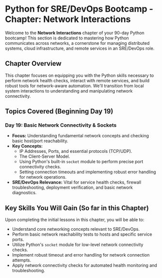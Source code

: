 # Python for SRE/DevOps Bootcamp - Chapter: Network Interactions

Welcome to the **Network Interactions** chapter of your 90-day Python bootcamp! This section is dedicated to mastering how Python communicates across networks, a cornerstone for managing distributed systems, cloud infrastructure, and remote services in an SRE/DevOps role.

## Chapter Overview

This chapter focuses on equipping you with the Python skills necessary to perform network health checks, interact with remote services, and build robust tools for network-aware automation. We'll transition from local system interactions to understanding and manipulating network connectivity.

## Topics Covered (Beginning Day 19)

### Day 19: Basic Network Connectivity & Sockets
* **Focus:** Understanding fundamental network concepts and checking basic host/port reachability.
* **Key Concepts:**
    * IP Addresses, Ports, and essential protocols (TCP/UDP).
    * The Client-Server Model.
    * Using Python's built-in `socket` module to perform precise port connectivity checks.
    * Setting connection timeouts and implementing robust error handling for network operations.
* **SRE/DevOps Relevance:** Vital for service health checks, firewall troubleshooting, deployment verification, and basic network diagnostics.

## Key Skills You Will Gain (So far in this Chapter)

Upon completing the initial lessons in this chapter, you will be able to:
* Understand core networking concepts relevant to SRE/DevOps.
* Perform basic network reachability tests to hosts and specific service ports.
* Utilize Python's `socket` module for low-level network connectivity checks.
* Implement robust timeout and error handling for network connection attempts.
* Apply network connectivity checks for automated health monitoring and troubleshooting.